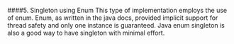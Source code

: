 ####5. Singleton using Enum
This type of implementation employs the use of enum. Enum, as written in the java docs, provided implicit support for thread safety and only one instance is guaranteed. Java enum singleton is also a good way to have singleton with minimal effort.